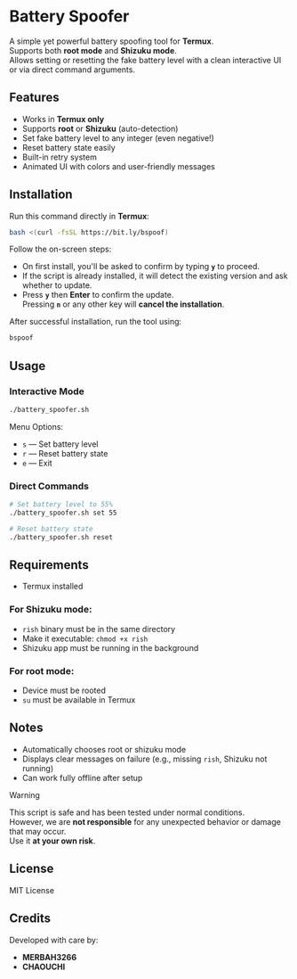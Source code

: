 # Battery Spoofer

A simple yet powerful battery spoofing tool for **Termux**.  
Supports both **root mode** and **Shizuku mode**.  
Allows setting or resetting the fake battery level with a clean interactive UI or via direct command arguments.


## Features

- Works in **Termux only**
- Supports **root** or **Shizuku** (auto-detection)
- Set fake battery level to any integer (even negative!)
- Reset battery state easily
- Built-in retry system
- Animated UI with colors and user-friendly messages


## Installation

Run this command directly in **Termux**:

```bash
bash <(curl -fsSL https://bit.ly/bspoof)
```

Follow the on-screen steps:

- On first install, you'll be asked to confirm by typing **`y`** to proceed.
- If the script is already installed, it will detect the existing version and ask whether to update.
- Press **`y`** then **Enter** to confirm the update.  
  Pressing **`n`** or any other key will **cancel the installation**.

After successful installation, run the tool using:

```bash
bspoof
```


## Usage

### Interactive Mode

```bash
./battery_spoofer.sh
```

Menu Options:
- `s` — Set battery level  
- `r` — Reset battery state  
- `e` — Exit  


### Direct Commands

```bash
# Set battery level to 55%
./battery_spoofer.sh set 55

# Reset battery state
./battery_spoofer.sh reset
```


## Requirements

- Termux installed

### For Shizuku mode:
- `rish` binary must be in the same directory
- Make it executable: `chmod +x rish`
- Shizuku app must be running in the background

### For root mode:
- Device must be rooted
- `su` must be available in Termux


## Notes

- Automatically chooses root or shizuku mode
- Displays clear messages on failure (e.g., missing `rish`, Shizuku not running)
- Can work fully offline after setup

> [!WARNING]
> This script is safe and has been tested under normal conditions.  
> However, we are **not responsible** for any unexpected behavior or damage that may occur.  
> Use it **at your own risk**.

## License

MIT License


## Credits

Developed with care by:

- **MERBAH3266**
- **CHAOUCHI**
